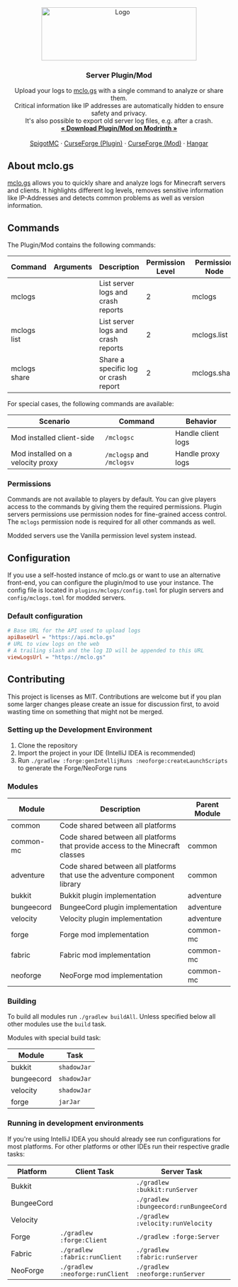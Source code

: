 <div align="center">
    <a href="https://mclo.gs">
        <img src="https://mclo.gs/img/logo.png" alt="Logo" width="350" height="120">
    </a>
    <h3>Server Plugin/Mod</h3>
    <p>
        Upload your logs to <a href="https://mclo.gs" target="_blank">mclo.gs</a> with a single command to analyze or share them.
        <br />
        Critical information like IP addresses are automatically hidden to ensure safety and privacy.
        <br />
        It's also possible to export old server log files, e.g. after a crash.
        <br />
        <a href="https://modrinth.com/plugin/mclogs" target="_blank"><strong>« Download Plugin/Mod on Modrinth »</strong></a>
        <br />
        <br />
        <a href="https://www.spigotmc.org/resources/mclo-gs.47502/" target="_blank">SpigotMC</a>
        ·
        <a href="https://www.curseforge.com/minecraft/bukkit-plugins/mclo-gs" target="_blank">CurseForge (Plugin)</a>
        ·
        <a href="https://www.curseforge.com/minecraft/mc-mods/mclo-gs" target="_blank">CurseForge (Mod)</a>
        ·
        <a href="https://hangar.papermc.io/Aternos/mclogs" target="_blank">Hangar</a>
    </p>
</div>


## About mclo.gs

<a href="https://mclo.gs" target="_blank">mclo.gs</a> allows you to quickly share and analyze logs for Minecraft servers and clients. It highlights different log levels, removes sensitive information like IP-Addresses and detects common problems as well as version information.

## Commands

The Plugin/Mod contains the following commands:

| Command      | Arguments   | Description                          | Permission Level | Permission Node |
|--------------|-------------|--------------------------------------|------------------|-----------------|
| mclogs       |             | List server logs and crash reports   | 2                | mclogs          |
| mclogs list  |             | List server logs and crash reports   | 2                | mclogs.list     |
| mclogs share | <file-name> | Share a specific log or crash report | 2                | mclogs.share    |

For special cases, the following commands are available:

| Scenario                          | Command                   | Behavior           |
|-----------------------------------|---------------------------|--------------------|
| Mod installed client-side         | `/mclogsc`                | Handle client logs |
| Mod installed on a velocity proxy | `/mclogsp` and `/mclogsv` | Handle proxy logs  |

### Permissions

Commands are not available to players by default. You can give players access to the commands by giving them the 
required permissions. Plugin servers permissions use permission nodes for fine-grained access control. The `mclogs`
permission node is required for all other commands as well.

Modded servers use the Vanilla permission level system instead.

## Configuration
If you use a self-hosted instance of mclo.gs or want to use an alternative front-end, you can configure the plugin/mod to use your instance.
The config file is located in `plugins/mclogs/config.toml` for plugin servers and `config/mclogs.toml` for modded servers.

### Default configuration
```toml
# Base URL for the API used to upload logs
apiBaseUrl = "https://api.mclo.gs"
# URL to view logs on the web
# A trailing slash and the log ID will be appended to this URL
viewLogsUrl = "https://mclo.gs"
```

## Contributing
This project is licenses as MIT. Contributions are welcome but if you plan some larger changes please
create an issue for discussion first, to avoid wasting time on something that might not be merged.

### Setting up the Development Environment
1. Clone the repository
2. Import the project in your IDE (IntelliJ IDEA is recommended)
3. Run `./gradlew :forge:genIntellijRuns :neoforge:createLaunchScripts` to generate the Forge/NeoForge runs

### Modules

| Module     | Description                                                                    | Parent Module |
|------------|--------------------------------------------------------------------------------|---------------|
| common     | Code shared between all platforms                                              |               |
| common-mc  | Code shared between all platforms that provide access to the Minecraft classes | common        |
| adventure  | Code shared between all platforms that use the adventure component library     | common        |
| bukkit     | Bukkit plugin implementation                                                   | adventure     |
| bungeecord | BungeeCord plugin implementation                                               | adventure     |
| velocity   | Velocity plugin implementation                                                 | adventure     |
| forge      | Forge mod implementation                                                       | common-mc     |
| fabric     | Fabric mod implementation                                                      | common-mc     |
| neoforge   | NeoForge mod implementation                                                    | common-mc     |

### Building
To build all modules run `./gradlew buildAll`. Unless specified below all other modules use the `build` task.

Modules with special build task:

| Module     | Task        |
|------------|-------------|
| bukkit     | `shadowJar` |
| bungeecord | `shadowJar` |
| velocity   | `shadowJar` |
| forge      | `jarJar`    |

### Running in development environments
If you're using IntelliJ IDEA you should already see run configurations for most platforms.
For other platforms or other IDEs run their respective gradle tasks:

| Platform   | Client Task                     | Server Task                           |
|------------|---------------------------------|---------------------------------------|
| Bukkit     |                                 | `./gradlew :bukkit:runServer`         |
| BungeeCord |                                 | `./gradlew :bungeecord:runBungeeCord` |
| Velocity   |                                 | `./gradlew :velocity:runVelocity`     |
| Forge      | `./gradlew :forge:Client`       | `./gradlew :forge:Server`             |
| Fabric     | `./gradlew :fabric:runClient`   | `./gradlew :fabric:runServer`         |
| NeoForge   | `./gradlew :neoforge:runClient` | `./gradlew :neoforge:runServer`       |
